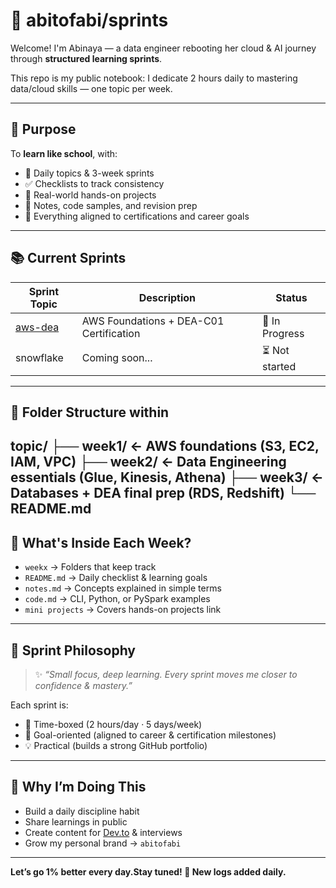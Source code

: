 # 🧠 abitofabi/sprints

Welcome! I'm Abinaya — a data engineer rebooting her cloud & AI journey through **structured learning sprints**.

This repo is my public notebook: I dedicate 2 hours daily to mastering data/cloud skills — one topic per week.

---

## 🎯 Purpose

To **learn like school**, with:
- 📅 Daily topics & 3-week sprints
- ✅ Checklists to track consistency
- 🧠 Real-world hands-on projects
- 📝 Notes, code samples, and revision prep
- 💼 Everything aligned to certifications and career goals

---

## 📚 Current Sprints

| Sprint Topic | Description | Status |
|--------------|-------------|--------|
| [aws-dea](./aws-dea) | AWS Foundations + DEA-C01 Certification | 🚧 In Progress |
| snowflake | Coming soon... | ⏳ Not started |

---

## 📁 Folder Structure within
topic/
├── week1/ ← AWS foundations (S3, EC2, IAM, VPC)
├── week2/ ← Data Engineering essentials (Glue, Kinesis, Athena)
├── week3/ ← Databases + DEA final prep (RDS, Redshift)
└── README.md 
---

## 🧪 What's Inside Each Week?
- `weekx`  → Folders that keep track
- `README.md` → Daily checklist & learning goals
- `notes.md` → Concepts explained in simple terms
- `code.md` → CLI, Python, or PySpark examples
- `mini projects` → Covers hands-on projects link
---


## 📌 Sprint Philosophy

> ✨ *“Small focus, deep learning. Every sprint moves me closer to confidence & mastery.”*

Each sprint is:
- 📆 Time-boxed (2 hours/day · 5 days/week)
- 🎯 Goal-oriented (aligned to career & certification milestones)
- 💡 Practical (builds a strong GitHub portfolio)
---
## 💬 Why I’m Doing This

- Build a daily discipline habit  
- Share learnings in public  
- Create content for [Dev.to](https://dev.to/abitofabi) & interviews  
- Grow my personal brand → `abitofabi`
---

**Let’s go 1% better every day.Stay tuned! 🔁 New logs added daily.**
